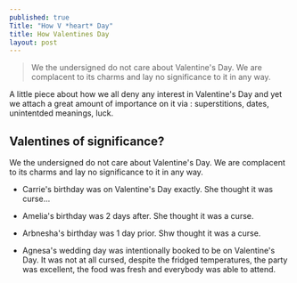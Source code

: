 ```yaml
---
published: true
Title: "How V *heart* Day"
title: How Valentines Day
layout: post
---
```



> We the undersigned do not care about Valentine's Day. We are complacent to its charms and lay no significance to it in any way.


A little piece about how we all deny any interest in Valentine's Day and yet we attach a great amount of importance on it via :  superstitions, dates, unintentded meanings, luck.

## Valentines of significance?

We the undersigned do not care about Valentine's Day. We are complacent to its charms and lay no significance to it in any way.

- Carrie's birthday was on Valentine's Day exactly.  She thought it was curse...

- Amelia's birthday was 2 days after.  She thought it was a curse.

- Arbnesha's birthday was 1 day prior. Shw thought it was a curse.

- Agnesa's wedding day was intentionally booked to be on Valentine's Day.  It was not at all cursed, despite the fridged temperatures, the party was excellent, the food was fresh and everybody was able to attend.
